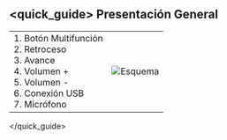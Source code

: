 ## <quick_guide> Presentación General

|  |  |
|:-------|:-------|
| 1. Botón Multifunción <br> 2. Retroceso <br> 3. Avance <br> 4. Volumen + <br> 5. Volumen - <br> 6. Conexión USB <br> 7. Micrófono| ![Esquema](http://static.energysistem.com/images/manuals/42229/54591c665e717.jpg) |


</quick_guide>
